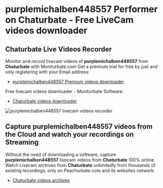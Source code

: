 # purplemichalben448557 Performer on Chaturbate - Free LiveCam videos downloader

## Chaturbate Live Videos Recorder

Monitor and record livecam videos of **purplemichalben448557** from **Chaturbate** with Moniturbate.com
Get a premium trial for free by just and only registering with your Email address:
* [purplemichalben448557 Premium videos downloader](https://moniturbate.com/request-demo-licence-key.html)

Free livecam videos downloader - Moniturbate Software:
* [Chaturbate videos downloader](https://moniturbate.com/moniturbate-download-software.html)

![purplemichalben448557 livecam videos recorder](https://peachurnet.com/templates/moniturbate-software.png)


## Capture purplemichalben448557 videos from the Cloud and watch your recordings on Streaming

Without the need of downloading a software, capture **purplemichalben448557** livecam videos from **Chaturbate** 100% online.
Watch Livecam archives from **Chaturbate** unlimitedly from thousands of existing recordings, only on Peachurbate.com and its websites network:
* [Chaturbate videos archives](https://peachurnet.com/)